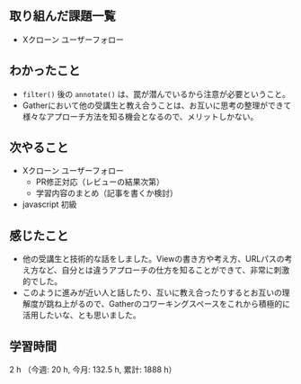 ## 取り組んだ課題一覧
- Xクローン ユーザーフォロー

## わかったこと
- `filter()` 後の `annotate()` は、罠が潜んでいるから注意が必要ということ。
- Gatherにおいて他の受講生と教え合うことは、お互いに思考の整理ができて様々なアプローチ方法を知る機会となるので、メリットしかない。
          
## 次やること
- Xクローン ユーザーフォロー
    - PR修正対応（レビューの結果次第）
    - 学習内容のまとめ（記事を書くか検討）
- javascript 初級
    
## 感じたこと
- 他の受講生と技術的な話をしました。Viewの書き方や考え方、URLパスの考え方など、自分とは違うアプローチの仕方を知ることができて、非常に刺激的でした。
- このように進みが近い人と話したり、互いに教え合ったりするとお互いの理解度が跳ね上がるので、Gatherのコワーキングスペースをこれから積極的に活用したいな、とも思いました。    
    
## 学習時間
2 h （今週: 20 h, 今月: 132.5 h, 累計: 1888 h）